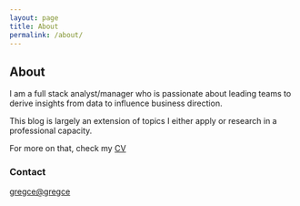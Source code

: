 ```yaml
---
layout: page
title: About
permalink: /about/
---
```


## About

I am a full stack analyst/manager who is passionate about leading teams to derive insights from data to influence business direction.

This blog is largely an extension of topics I either apply or research in a professional capacity.

For more on that, check my [CV](/_files/resume_greg_ceccarelli_SEPT2016.pdf)

### Contact 

[gregce@gregce](mailto:gregce@gmail.com)